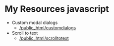 # My Resources javascript
* Custom modal dialogs
    * [/public_html/customdialogs](../public_html/customdialogs)
* Scroll to text
    * [/public_html/scrolltotext](../public_html/scrolltotext)
